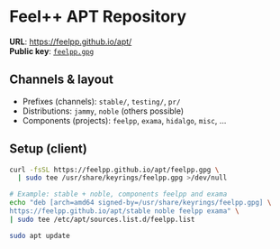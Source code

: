 # Feel++ APT Repository

**URL**: https://feelpp.github.io/apt/  
**Public key**: [`feelpp.gpg`](./feelpp.gpg)

## Channels & layout
- Prefixes (channels): `stable/`, `testing/`, `pr/`
- Distributions: `jammy`, `noble` (others possible)
- Components (projects): `feelpp`, `exama`, `hidalgo`, `misc`, …

## Setup (client)
```bash
curl -fsSL https://feelpp.github.io/apt/feelpp.gpg \
  | sudo tee /usr/share/keyrings/feelpp.gpg >/dev/null

# Example: stable + noble, components feelpp and exama
echo "deb [arch=amd64 signed-by=/usr/share/keyrings/feelpp.gpg] \
https://feelpp.github.io/apt/stable noble feelpp exama" \
| sudo tee /etc/apt/sources.list.d/feelpp.list

sudo apt update

